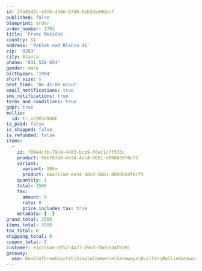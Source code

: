 ```yaml
---
id: 2fa8242c-49f6-4346-87d0-8bb3ded96bc7
published: false
blueprint: order
order_number: 1703
title: 'Franc Mešiček'
country: SI
address: 'Poklek nad Blanco 41'
zip: '8283'
city: Blanca
phone: '031 528 654'
gender: male
birthyear: '1984'
shirt_size: s
best_time: 'Do 45:00 minut'
email_notifications: true
sms_notifications: true
terms_and_conditions: true
gdpr: true
mollie:
  id: tr_vCYK5d9bKE
is_paid: false
is_shipped: false
is_refunded: false
items:
  -
    id: f08e4cfb-79c4-4483-bcb9-f6ec1c7f533c
    product: 66e767a9-ee34-4dc4-8681-d09bb59f0cf5
    variant:
      variant: 10km
      product: 66e767a9-ee34-4dc4-8681-d09bb59f0cf5
    quantity: 1
    total: 3500
    tax:
      amount: 0
      rate: 0
      price_includes_tax: true
    metadata: {  }
grand_total: 3500
items_total: 3500
tax_total: 0
shipping_total: 0
coupon_total: 0
customer: e1cc56ae-8f52-4a77-89cd-f665e34fb391
gateway:
  use: DoubleThreeDigital\SimpleCommerce\Gateways\Builtin\MollieGateway
---
```

